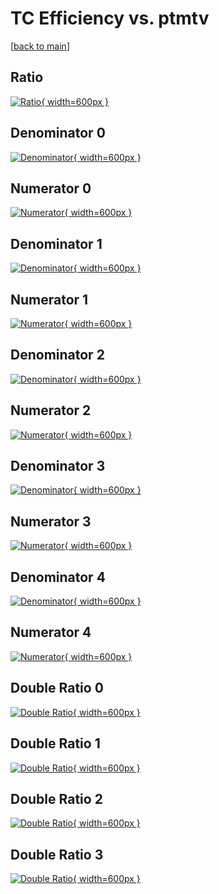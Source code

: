 # TC Efficiency vs. ptmtv

[[back to main](./)]



## Ratio

[![Ratio](../mtv/var/TC_base_13_1_eff_ptmtv.png){ width=600px }](../mtv/var/TC_base_13_1_eff_ptmtv.pdf)

## Denominator 0

[![Denominator](../mtv/den/TC_base_13_1_eff_ptmtv_den0.png){ width=600px }](../mtv/den/TC_base_13_1_eff_ptmtv_den0.pdf)

## Numerator 0

[![Numerator](../mtv/num/TC_base_13_1_eff_ptmtv_num0.png){ width=600px }](../mtv/num/TC_base_13_1_eff_ptmtv_num0.pdf)

## Denominator 1

[![Denominator](../mtv/den/TC_base_13_1_eff_ptmtv_den1.png){ width=600px }](../mtv/den/TC_base_13_1_eff_ptmtv_den1.pdf)

## Numerator 1

[![Numerator](../mtv/num/TC_base_13_1_eff_ptmtv_num1.png){ width=600px }](../mtv/num/TC_base_13_1_eff_ptmtv_num1.pdf)

## Denominator 2

[![Denominator](../mtv/den/TC_base_13_1_eff_ptmtv_den2.png){ width=600px }](../mtv/den/TC_base_13_1_eff_ptmtv_den2.pdf)

## Numerator 2

[![Numerator](../mtv/num/TC_base_13_1_eff_ptmtv_num2.png){ width=600px }](../mtv/num/TC_base_13_1_eff_ptmtv_num2.pdf)

## Denominator 3

[![Denominator](../mtv/den/TC_base_13_1_eff_ptmtv_den3.png){ width=600px }](../mtv/den/TC_base_13_1_eff_ptmtv_den3.pdf)

## Numerator 3

[![Numerator](../mtv/num/TC_base_13_1_eff_ptmtv_num3.png){ width=600px }](../mtv/num/TC_base_13_1_eff_ptmtv_num3.pdf)

## Denominator 4

[![Denominator](../mtv/den/TC_base_13_1_eff_ptmtv_den4.png){ width=600px }](../mtv/den/TC_base_13_1_eff_ptmtv_den4.pdf)

## Numerator 4

[![Numerator](../mtv/num/TC_base_13_1_eff_ptmtv_num4.png){ width=600px }](../mtv/num/TC_base_13_1_eff_ptmtv_num4.pdf)

## Double Ratio 0

[![Double Ratio](../mtv/ratio/TC_base_13_1_eff_ptmtv_ratio0.png){ width=600px }](../mtv/ratio/TC_base_13_1_eff_ptmtv_ratio0.pdf)

## Double Ratio 1

[![Double Ratio](../mtv/ratio/TC_base_13_1_eff_ptmtv_ratio1.png){ width=600px }](../mtv/ratio/TC_base_13_1_eff_ptmtv_ratio1.pdf)

## Double Ratio 2

[![Double Ratio](../mtv/ratio/TC_base_13_1_eff_ptmtv_ratio2.png){ width=600px }](../mtv/ratio/TC_base_13_1_eff_ptmtv_ratio2.pdf)

## Double Ratio 3

[![Double Ratio](../mtv/ratio/TC_base_13_1_eff_ptmtv_ratio3.png){ width=600px }](../mtv/ratio/TC_base_13_1_eff_ptmtv_ratio3.pdf)

